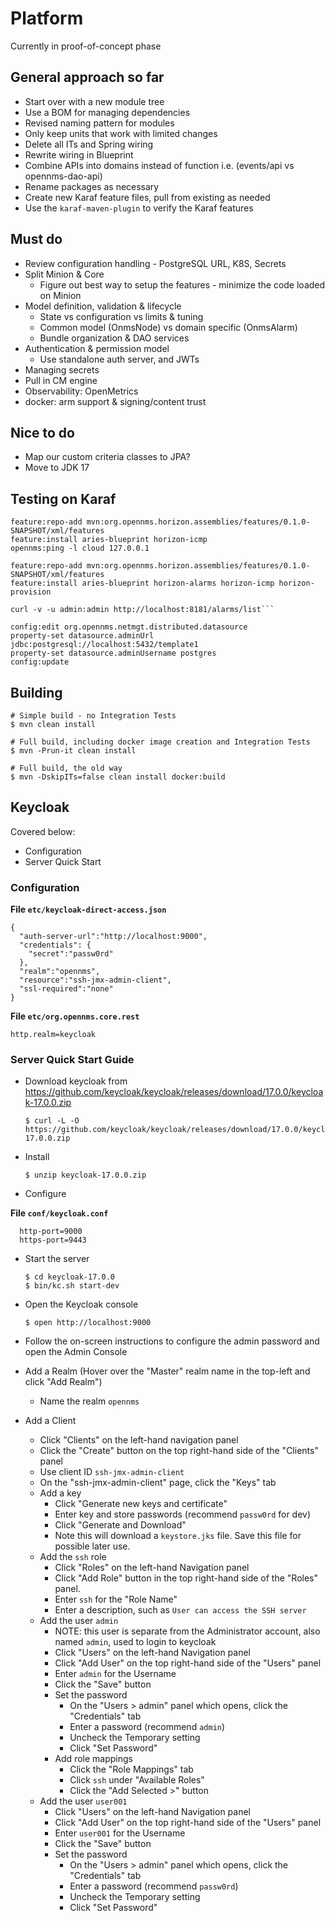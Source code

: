 # Platform

Currently in proof-of-concept phase

## General approach so far

* Start over with a new module tree
* Use a BOM for managing dependencies
* Revised naming pattern for modules
* Only keep units that work with limited changes
* Delete all ITs and Spring wiring
* Rewrite wiring in Blueprint
* Combine APIs into domains instead of function i.e. (events/api vs opennms-dao-api)
* Rename packages as necessary
* Create new Karaf feature files, pull from existing as needed
* Use the `karaf-maven-plugin` to verify the Karaf features

## Must do

* Review configuration handling - PostgreSQL URL, K8S, Secrets
* Split Minion & Core
    * Figure out best way to setup the features - minimize the code loaded on Minion
* Model definition, validation & lifecycle
    * State vs configuration vs limits & tuning
    * Common model (OnmsNode) vs domain specific (OnmsAlarm)
    * Bundle organization & DAO services
* Authentication & permission model
    * Use standalone auth server, and JWTs
* Managing secrets
* Pull in CM engine
* Observability: OpenMetrics
* docker: arm support & signing/content trust


## Nice to do

* Map our custom criteria classes to JPA?
* Move to JDK 17

## Testing on Karaf

```
feature:repo-add mvn:org.opennms.horizon.assemblies/features/0.1.0-SNAPSHOT/xml/features
feature:install aries-blueprint horizon-icmp
opennms:ping -l cloud 127.0.0.1
```

```
feature:repo-add mvn:org.opennms.horizon.assemblies/features/0.1.0-SNAPSHOT/xml/features
feature:install aries-blueprint horizon-alarms horizon-icmp horizon-provision
```

```
curl -v -u admin:admin http://localhost:8181/alarms/list```
```

```
config:edit org.opennms.netmgt.distributed.datasource
property-set datasource.adminUrl jdbc:postgresql://localhost:5432/template1
property-set datasource.adminUsername postgres
config:update
```

## Building

    # Simple build - no Integration Tests
    $ mvn clean install

    # Full build, including docker image creation and Integration Tests
    $ mvn -Prun-it clean install

    # Full build, the old way
    $ mvn -DskipITs=false clean install docker:build


## Keycloak

Covered below:
* Configuration
* Server Quick Start

### Configuration

**File `etc/keycloak-direct-access.json`**

```
{
  "auth-server-url":"http://localhost:9000",
  "credentials": {
    "secret":"passw0rd"
  },
  "realm":"opennms",
  "resource":"ssh-jmx-admin-client",
  "ssl-required":"none"
}
```

**File `etc/org.opennms.core.rest`**

```
http.realm=keycloak
```


### Server Quick Start Guide

* Download keycloak from https://github.com/keycloak/keycloak/releases/download/17.0.0/keycloak-17.0.0.zip

      $ curl -L -O https://github.com/keycloak/keycloak/releases/download/17.0.0/keycloak-17.0.0.zip

* Install

      $ unzip keycloak-17.0.0.zip

* Configure

**File `conf/keycloak.conf`**

      http-port=9000
      https-port=9443

* Start the server

      $ cd keycloak-17.0.0
      $ bin/kc.sh start-dev

* Open the Keycloak console

      $ open http://localhost:9000

* Follow the on-screen instructions to configure the admin password and open the Admin Console

* Add a Realm (Hover over the "Master" realm name in the top-left and click "Add Realm")

  * Name the realm `opennms`

* Add a Client

  * Click "Clients" on the left-hand navigation panel
  * Click the "Create" button on the top right-hand side of the "Clients" panel
  * Use client ID `ssh-jmx-admin-client`
  * On the "ssh-jmx-admin-client" page, click the "Keys" tab
  * Add a key
    * Click "Generate new keys and certificate"
    * Enter key and store passwords (recommend `passw0rd` for dev)
    * Click "Generate and Download"
    * Note this will download a `keystore.jks` file. Save this file for possible later use.
  * Add the `ssh` role
    * Click "Roles" on the left-hand Navigation panel
    * Click "Add Role" button in the top right-hand side of the "Roles" panel.
    * Enter `ssh` for the "Role Name"
    * Enter a description, such as `User can access the SSH server`
  * Add the user `admin`
    * NOTE: this user is separate from the Administrator account, also named `admin`, used to login to keycloak
    * Click "Users" on the left-hand Navigation panel
    * Click "Add User" on the top right-hand side of the "Users" panel
    * Enter `admin` for the Username
    * Click the "Save" button
    * Set the password
      * On the "Users > admin" panel which opens, click the "Credentials" tab
      * Enter a password (recommend `admin`)
      * Uncheck the Temporary setting
      * Click "Set Password"
    * Add role mappings
      * Click the "Role Mappings" tab
      * Click `ssh` under "Available Roles"
      * Click the "Add Selected >" button
  * Add the user `user001`
    * Click "Users" on the left-hand Navigation panel
    * Click "Add User" on the top right-hand side of the "Users" panel
    * Enter `user001` for the Username
    * Click the "Save" button
    * Set the password
      * On the "Users > admin" panel which opens, click the "Credentials" tab
      * Enter a password (recommend `passw0rd`)
      * Uncheck the Temporary setting
      * Click "Set Password"
